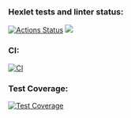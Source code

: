 ### Hexlet tests and linter status:
[![Actions Status](https://github.com/svast1/frontend-project-46/workflows/hexlet-check/badge.svg)](https://github.com/svast1/frontend-project-46/actions)
<a href="https://codeclimate.com/github/svast1/frontend-project-46/maintainability"><img src="https://api.codeclimate.com/v1/badges/58f0335e037ccb9ef371/maintainability" /></a>
### CI:
[![CI](https://github.com/svast1/frontend-project-46/actions/workflows/main.yml/badge.svg)](https://github.com/svast1/frontend-project-46/actions/workflows/main.yml)
### Test Coverage:
[![Test Coverage](https://api.codeclimate.com/v1/badges/58f0335e037ccb9ef371/test_coverage)](https://codeclimate.com/github/svast1/frontend-project-46/test_coverage)
